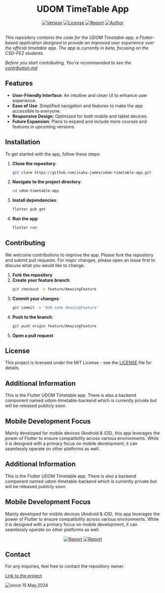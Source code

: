 
<div align="center">
    <h1 align="center"> UDOM TimeTable App </h1>
    <a href="https://github.com/isaka-james/udom-timetable-app"><img title="Version" src="https://img.shields.io/badge/Version-0.0.1-yellow?style=for-the-badge&logo="></a>
<a href="https://github.com/isaka-james/udom-timetable-app/blob/main/LICENSE"><img title="License" src="https://img.shields.io/badge/License-MIT-brightgreen?style=for-the-badge&logo=mit"></a>
<a href="https://github.com/isaka-james"><img title="Report" src="https://img.shields.io/badge/Copyright-2024-red?style=for-the-badge&logo=github"></a>
<a href="https://github.com/isaka-james"><img title="Author" src="https://img.shields.io/badge/Author-Masterplan-blue?style=for-the-badge&logo=github"></a>
</div>

<br/>


  
*This repository contains the code for the UDOM Timetable app, a Flutter-based application designed to provide an improved user experience over the official timetable app. The app is currently in beta, focusing on the CSD-FE2 students.*

*Before you start contributing, You're recommended to see the [contribution.md](contribution.md)*

<!--
<a href="https://github.com/isaka-james/udom-timetable-app/SWAHILI.md"><img title="Swahili" src="https://img.shields.io/badge/Translate%20to-Swahili-inactive?style=for-the-badge&logo=google-translate"></a>
-->

## Features

- **User-Friendly Interface**: An intuitive and clean UI to enhance user experience.
- **Ease of Use**: Simplified navigation and features to make the app accessible to everyone.
- **Responsive Design**: Optimized for both mobile and tablet devices.
- **Future Expansion**: Plans to expand and include more courses and features in upcoming versions.

## Installation

To get started with the app, follow these steps:

1. **Clone the repository**:
    ```bash
    git clone https://github.com/isaka-james/udom-timetable-app.git
    ```
2. **Navigate to the project directory**:
    ```bash
    cd udom-timetable-app
    ```
3. **Install dependencies**:
    ```bash
    flutter pub get
    ```
4. **Run the app**:
    ```bash
    flutter run
    ```

## Contributing

We welcome contributions to improve the app. Please fork the repository and submit pull requests. For major changes, please open an issue first to discuss what you would like to change.

1. **Fork the repository**
2. **Create your feature branch**:
    ```bash
    git checkout -b feature/AmazingFeature
    ```
3. **Commit your changes**:
    ```bash
    git commit -m 'Add some AmazingFeature'
    ```
4. **Push to the branch**:
    ```bash
    git push origin feature/AmazingFeature
    ```
5. **Open a pull request**

## License

This project is licensed under the MIT License - see the [LICENSE](LICENSE) file for details.

## Additional Information
This is the Flutter UDOM Timetable app. There is also a backend component named udom-timetable-backend which is currently private but will be released publicly soon.

## Mobile Development Focus
Mainly developed for mobile devices (Android & iOS), this app leverages the power of Flutter to ensure compatibility across various environments. While it is designed with a primary focus on mobile development, it can seamlessly operate on other platforms as well.

## Additional Information
This is the Flutter UDOM Timetable app. There is also a backend component named udom-timetable-backend which is currently private but will be released publicly soon.

## Mobile Development Focus
Mainly developed for mobile devices (Android & iOS), this app leverages the power of Flutter to ensure compatibility across various environments. While it is designed with a primary focus on mobile development, it can seamlessly operate on other platforms as well.

<div align="center">
<a href=""><img title="Report" src="https://img.shields.io/badge/Android-3DDC84?logo=android&logoColor=white"></a>
<a href=""><img title="Report" src="https://img.shields.io/badge/iOS-000000?&logo=ios&logoColor=white"></a>
</div>


## Contact

For any inquiries, feel free to contact the repository owner.

[Link to the project](https://github.com/isaka-james/udom-timetable-app)

  <p>
    <img src="https://komarev.com/ghpvc/?username=udom-timetable&label=Project%20views&color=0e75b6&style=flat" alt="since 15 May,2024" />
  </p>

